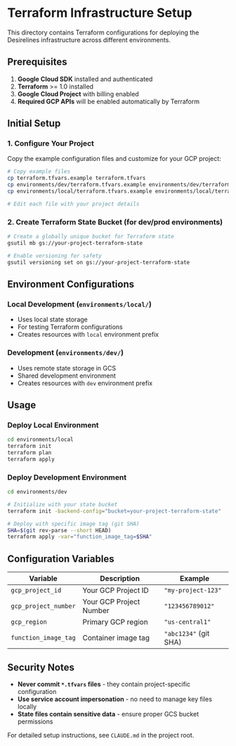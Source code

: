 # Terraform Infrastructure Setup

This directory contains Terraform configurations for deploying the Desirelines infrastructure across different environments.

## Prerequisites

1. **Google Cloud SDK** installed and authenticated
2. **Terraform** >= 1.0 installed
3. **Google Cloud Project** with billing enabled
4. **Required GCP APIs** will be enabled automatically by Terraform

## Initial Setup

### 1. Configure Your Project

Copy the example configuration files and customize for your GCP project:

```bash
# Copy example files
cp terraform.tfvars.example terraform.tfvars
cp environments/dev/terraform.tfvars.example environments/dev/terraform.tfvars
cp environments/local/terraform.tfvars.example environments/local/terraform.tfvars

# Edit each file with your project details
```

### 2. Create Terraform State Bucket (for dev/prod environments)

```bash
# Create a globally unique bucket for Terraform state
gsutil mb gs://your-project-terraform-state

# Enable versioning for safety
gsutil versioning set on gs://your-project-terraform-state
```

## Environment Configurations

### Local Development (`environments/local/`)
- Uses local state storage
- For testing Terraform configurations
- Creates resources with `local` environment prefix

### Development (`environments/dev/`)
- Uses remote state storage in GCS
- Shared development environment
- Creates resources with `dev` environment prefix

## Usage

### Deploy Local Environment
```bash
cd environments/local
terraform init
terraform plan
terraform apply
```

### Deploy Development Environment
```bash
cd environments/dev

# Initialize with your state bucket
terraform init -backend-config="bucket=your-project-terraform-state"

# Deploy with specific image tag (git SHA)
SHA=$(git rev-parse --short HEAD)
terraform apply -var="function_image_tag=$SHA"
```

## Configuration Variables

| Variable | Description | Example |
|----------|-------------|---------|
| `gcp_project_id` | Your GCP Project ID | `"my-project-123"` |
| `gcp_project_number` | Your GCP Project Number | `"123456789012"` |
| `gcp_region` | Primary GCP region | `"us-central1"` |
| `function_image_tag` | Container image tag | `"abc1234"` (git SHA) |

## Security Notes

- **Never commit `*.tfvars` files** - they contain project-specific configuration
- **Use service account impersonation** - no need to manage key files locally
- **State files contain sensitive data** - ensure proper GCS bucket permissions

For detailed setup instructions, see `CLAUDE.md` in the project root.
